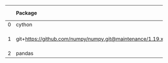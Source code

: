 <!-- markdown-link-check-disable -->

|    | Package                                                   | Version in 4.2.0     | Version in 4.3.0     | Status   |
|---:|:----------------------------------------------------------|:---------------------|:---------------------|:---------|
|  0 | cython                                                    | 0.29.21              | 0.29.21              |          |
|  1 | git+https://github.com/numpy/numpy.git@maintenance/1.19.x | No version specified | No version specified |          |
|  2 | pandas                                                    | 1.1.5                | 1.1.5                |          |